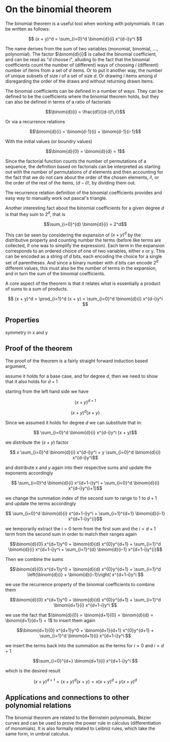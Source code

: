 ﻿# On the binomial theorem

The binomial theorem is a useful tool when working with polynomials.
It can be written as follows:

$$ (x + y)^d = \sum_{i=0}^d  \binom{d}{i} x^{d-i}y^i $$

The name derives from the sum of two variables (monomial, binomial, ..., polynomial).
The factor $\binom{d}{i}$ is called the binomial coefficient, and can be read as "$d$ choose $i$",
alluding to the fact that the binomial coefficients count the number of (different) ways 
of choosing $i$ (different) number of items from a set of $d$ items. Or to put it another way,
the number of unique subsets of size $i$ of a set of size $d$. Or drawing $i$ items among $d$
disregarding the order of the draws and without returning drawn items.

The binomial coefficients can be defined in a number of ways.
They can be defined to be the coefficients where the binomial theorem holds,
but they can also be defined in terms of a ratio of factorials

$$\binom{d}{i} = \frac{d!}{(d-i)!\,i!}$$

Or via a recurrence relations

$$\binom{d}{i} = \binom{d-1}{i} + \binom{d-1}{i-1}$$

With the initial values (or boundry values)

$$\binom{d}{0} = \binom{d}{d} = 1$$

Since the factorial function counts the number of permutations of a sequence,
the definition based on factorials can be interpreted as starting out with the number of
permutations of $d$ elements and then accounting for the fact that we do not care about the
order of the chosen elements, $i!$, or the order of the rest of the items, $(d-i)!$, 
by dividing them out.

The recurrence relation definition of the binomial coefficients provides and easy way to
manually work out pascal's triangle.

Another interesting fact about the binomial coefficients for a given degree $d$ is that they sum to 
$2^d$, that is

$$\sum_{i=0}^{d} \binom{d}{i} = 2^d$$

This can be seen by considering the expansion of $(x + y)^d$ by the distributive property
and counting number the terms (before like terms are collected, if one was to simplify the expression).
Each term in the expansion corresponds to an ordered choice of one of two variables, either x or y.
This can be encoded as a string of $d$ bits, each encoding the choice for a single set of parentheses.
And since a binary number with $d$ bits can encode $2^d$ different values, this must also be the number
of terms in the expansion, and in turn the sum of the binomial coefficients.




A core aspect of the theorem is that it relates what is essentially a product of sums
to a sum of products.

$$ (x + y)^d = \prod_{i=1}^d (x + y)  = \sum_{i=0}^d  \binom{d}{i} x^{d-i}y^i $$



## Properties
symmetry in x and y

## Proof of the theorem

The proof of the theorem is a fairly straight forward induction based argument,

assume it holds for a base case, and for degree $d$, then we need to show that it also holds for $d+1$

starting from the left hand side we have

$$(x + y)^{d+1}$$

$$(x + y)^{d} (x + y)$$

Since we assumed it holds for degree $d$ we can substitute that in:

$$ \sum_{i=0}^d  \binom{d}{i} x^{d-i}y^i (x + y)$$

we distribute the $(x+y)$ factor 

$$ x \sum_{i=0}^d  \binom{d}{i} x^{d-i}y^i + y \sum_{i=0}^d  \binom{d}{i} x^{d-i}y^i$$

and distribute $x$ and $y$ again into their respective sums and update the exponents accordingly

$$ \sum_{i=0}^d  \binom{d}{i} x^{d+1-i}y^i + \sum_{i=0}^d  \binom{d}{i} x^{d-i}y^{i+1}$$

we change the summation index of the second sum to range to $1$ to ${d+1}$ and update the terms accordingly

$$ \sum_{i=0}^d  \binom{d}{i} x^{d+1-i}y^i + \sum_{i=1}^{d+1}  \binom{d}{i-1} x^{d+1-i}y^{i}$$

we temporarily extract the $i=0$ term from the first sum and the $i=d+1$ term from the second sum
in order to match their ranges again

$$\binom{d}{0} x^{d+1}y^0 + \binom{d}{d} x^{0}y^{d+1} + \sum_{i=1}^d  \binom{d}{i} x^{d+1-i}y^i + \sum_{i=1}^{d}  \binom{d}{i-1} x^{d+1-i}y^{i}$$

Then we combine the sums

$$\binom{d}{0} x^{d+1}y^0 + \binom{d}{d} x^{0}y^{d+1} +  \sum_{i=1}^d  \left(\binom{d}{i} + \binom{d}{i-1}\right( x^{d+1-i}y^i $$

we use the recurrence property of the binomial coefficients to combine them

$$\binom{d}{0} x^{d+1}y^0 + \binom{d}{d} x^{0}y^{d+1} +  \sum_{i=1}^d  \binom{d+1}{i} x^{d+1-i}y^i $$

we use the fact that $\binom{d}{0} = \binom{d+1}{0} = \binom{d}{d} = \binom{d+1}{d+1} = 1$ to insert them again

$$\binom{d+1}{0} x^{d+1}y^0 + \binom{d+1}{d+1} x^{0}y^{d+1} +  \sum_{i=1}^d  \binom{d+1}{i} x^{d+1-i}y^i $$

we insert the terms back into the summation as the terms for $i=0$ and $i=d+1$

$$\sum_{i=0}^{d+}  \binom{d+1}{i} x^{d+1-i}y^i $$

which is the desired result



$$(x+y)^{d+1} = (x+y)^{d} (x+y) = x (x+y)^{d} + y (x+y)^{d} $$

## Applications and connections to other polynomial relations

The binomial theorem are related to the Bernstein polynomials, Bézier curves and
can be used to prove the power rule in calculus (differentiation of monomials).
It is also formally related to Leibniz rules, which take the same form, in umbral calculus.


